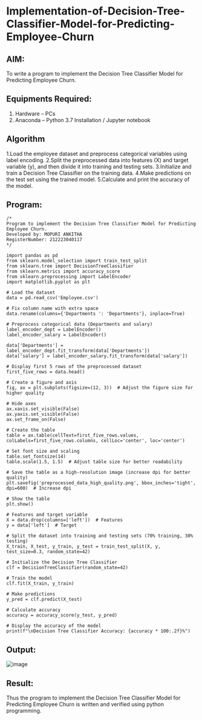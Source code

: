 # Implementation-of-Decision-Tree-Classifier-Model-for-Predicting-Employee-Churn

## AIM:
To write a program to implement the Decision Tree Classifier Model for Predicting Employee Churn.

## Equipments Required:
1. Hardware – PCs
2. Anaconda – Python 3.7 Installation / Jupyter notebook

## Algorithm
1.Load the employee dataset and preprocess categorical variables using label encoding.
2.Split the preprocessed data into features (X) and target variable (y), and then divide it into training and testing sets.
3.Initialize and train a Decision Tree Classifier on the training data.
4.Make predictions on the test set using the trained model.
5.Calculate and print the accuracy of the model.

## Program:
```
/*
Program to implement the Decision Tree Classifier Model for Predicting Employee Churn.
Developed by: MOPURI ANKITHA
RegisterNumber: 212223040117
*/
```
```
import pandas as pd
from sklearn.model_selection import train_test_split
from sklearn.tree import DecisionTreeClassifier
from sklearn.metrics import accuracy_score
from sklearn.preprocessing import LabelEncoder
import matplotlib.pyplot as plt

# Load the dataset
data = pd.read_csv('Employee.csv')

# Fix column name with extra space
data.rename(columns={'Departments ': 'Departments'}, inplace=True)

# Preprocess categorical data (Departments and salary)
label_encoder_dept = LabelEncoder()
label_encoder_salary = LabelEncoder()

data['Departments'] = label_encoder_dept.fit_transform(data['Departments'])
data['salary'] = label_encoder_salary.fit_transform(data['salary'])

# Display first 5 rows of the preprocessed dataset
first_five_rows = data.head()

# Create a figure and axis
fig, ax = plt.subplots(figsize=(12, 3))  # Adjust the figure size for higher quality

# Hide axes
ax.xaxis.set_visible(False)
ax.yaxis.set_visible(False)
ax.set_frame_on(False)

# Create the table
table = ax.table(cellText=first_five_rows.values, colLabels=first_five_rows.columns, cellLoc='center', loc='center')

# Set font size and scaling
table.set_fontsize(14)
table.scale(1.5, 1.5)  # Adjust table size for better readability

# Save the table as a high-resolution image (increase dpi for better quality)
plt.savefig('preprocessed_data_high_quality.png', bbox_inches='tight', dpi=600)  # Increase dpi

# Show the table
plt.show()

# Features and target variable
X = data.drop(columns=['left'])  # Features
y = data['left']  # Target

# Split the dataset into training and testing sets (70% training, 30% testing)
X_train, X_test, y_train, y_test = train_test_split(X, y, test_size=0.3, random_state=42)

# Initialize the Decision Tree Classifier
clf = DecisionTreeClassifier(random_state=42)

# Train the model
clf.fit(X_train, y_train)

# Make predictions
y_pred = clf.predict(X_test)

# Calculate accuracy
accuracy = accuracy_score(y_test, y_pred)

# Display the accuracy of the model
print(f"\nDecision Tree Classifier Accuracy: {accuracy * 100:.2f}%")
```

## Output:
![image](https://github.com/user-attachments/assets/502080fe-3f95-40f9-9c0b-46a7557d423e)



## Result:
Thus the program to implement the  Decision Tree Classifier Model for Predicting Employee Churn is written and verified using python programming.
